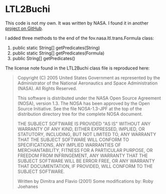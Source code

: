 # LTL2Buchi

This code is not my own. It was written by NASA. 
I found it in another [project on GitHub](https://github.com/hammacher/ccs). 

I added three methods to the end of the fov.nasa.ltl.trans.Formula class:
1. public static String[] getPredicates(String)
2. public static String[] getPredicates(Formula)
3. public String[] getPredicates()

The license note found in the LTL2Buchi class file is reproduced here:
> 
> Copyright (C) 2005 United States Government as represented by the
> Administrator of the National Aeronautics and Space Administration
> (NASA).  All Rights Reserved.
> 
> This software is distributed under the NASA Open Source Agreement
> (NOSA), version 1.3.  The NOSA has been approved by the Open Source
> Initiative.  See the file NOSA-1.3-JPF at the top of the distribution
> directory tree for the complete NOSA document.
> 
> THE SUBJECT SOFTWARE IS PROVIDED "AS IS" WITHOUT ANY WARRANTY OF ANY
> KIND, EITHER EXPRESSED, IMPLIED, OR STATUTORY, INCLUDING, BUT NOT
> LIMITED TO, ANY WARRANTY THAT THE SUBJECT SOFTWARE WILL CONFORM TO
> SPECIFICATIONS, ANY IMPLIED WARRANTIES OF MERCHANTABILITY, FITNESS FOR
> A PARTICULAR PURPOSE, OR FREEDOM FROM INFRINGEMENT, ANY WARRANTY THAT
> THE SUBJECT SOFTWARE WILL BE ERROR FREE, OR ANY WARRANTY THAT
> DOCUMENTATION, IF PROVIDED, WILL CONFORM TO THE SUBJECT SOFTWARE.
> 
> 
> Written by Dimitra and Flavio (2001)
> Some modifications by: Roby Joehanes